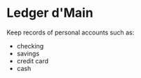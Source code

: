 # Ledger d'Main
Keep records of personal accounts such as:

- checking
- savings
- credit card
- cash
